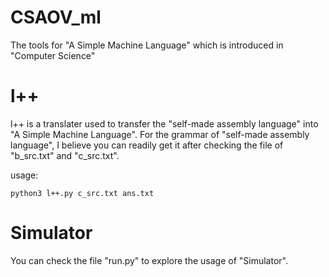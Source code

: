 # CSAOV_ml
The tools for "A Simple Machine Language" which is introduced in "Computer Science"

# l++
l++ is a translater used to transfer the "self-made assembly language" into "A Simple Machine Language". For the grammar of "self-made assembly language", I believe you can readily get it after checking the file of "b_src.txt" and "c_src.txt".

usage:
~~~
python3 l++.py c_src.txt ans.txt
~~~

# Simulator

You can check the file "run.py" to explore the usage of "Simulator".
